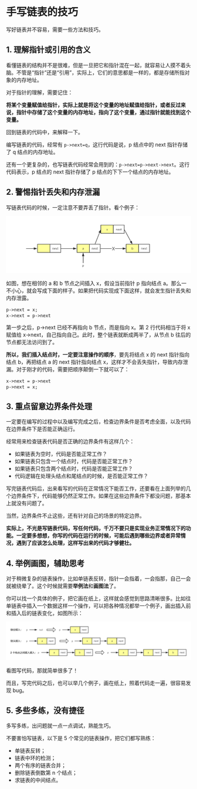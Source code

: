 # 手写链表的技巧

写好链表并不容易，需要一些方法和技巧。

## 1. 理解指针或引用的含义

看懂链表的结构并不是很难，但是一旦把它和指针混在一起，就容易让人摸不着头脑。不管是“指针”还是“引用”，实际上，它们的意思都是一样的，都是存储所指对象的内存地址。

对于指针的理解，需要记住：

**将某个变量赋值给指针，实际上就是将这个变量的地址赋值给指针，或者反过来说，指针中存储了这个变量的内存地址，指向了这个变量，通过指针就能找到这个变量。**

回到链表的代码中，来解释一下。

编写链表的代码，经常有 `p->next=q`，这行代码是说，p 结点中的 next 指针存储了 q 结点的内存地址。

还有一个更复杂的，也写链表代码经常会用到的：`p->next=p->next->next`。这行代码表示，p 结点的 next 指针存储了 p 结点的下下一个结点的内存地址。


## 2. 警惕指针丢失和内存泄漏

写链表代码的时候，一定注意不要弄丢了指针。看个例子：

![tips eg1](../../.vuepress/public/images/dataStructure-linked-tips-eg1.png)

如图，想在相邻的 a 和 b 节点之间插入 x，假设当前指针 p 指向结点 a。那么一不小心，就会写成下面的样子。如果把代码实现成下面这样，就会发生指针丢失和内存泄露。

```
p->next = x;
x->next = p->next
```

第一步之后，p->next 已经不再指向 b 节点，而是指向 x。第 2 行代码相当于将 x 赋值给 x->next，自己指向自己。此时，整个链表就断成两半了，从节点 b 往后的节点都无法访问到了。

**所以，我们插入结点时，一定要注意操作的顺序**，要先将结点 x 的 next 指针指向结点 b，再把结点 a 的 next 指针指向结点 x，这样才不会丢失指针，导致内存泄漏。对于刚才的代码，需要把顺序颠倒一下就可以了：

```
x->next = p->next
p->next = x;
```

## 3. 重点留意边界条件处理

一定要在编写的过程中以及编写完成之后，检查边界条件是否考虑全面，以及代码在边界条件下是否能正确运行。

经常用来检查链表代码是否正确的边界条件有这样几个：

- 如果链表为空时，代码是否能正常工作？
- 如果链表只包含一个结点时，代码是否能正常工作？
- 如果链表只包含两个结点时，代码是否能正常工作？
- 代码逻辑在处理头结点和尾结点的时候，是否能正常工作？

写完链表代码后，出来看写的代码在正常情况下能否工作，还要看在上面列举的几个边界条件下，代码能够仍然正常工作。如果在这些边界条件下都没问题，那基本上就没有问题了。

当然，边界条件不止这些，还有针对自己的场景的特定边界。

**实际上，不光是写链表代码，写任何代码，千万不要只是实现业务正常情况下的功能。一定要多想想，你写的代码在运行的时候，可能后遇到哪些边界或者异常情况，遇到了应该怎么处理，这样写出来的代码才够健壮。**

## 4. 举例画图，辅助思考

对于稍微复杂的链表操作，比如单链表反转，指针一会指着，一会指那，自己一会就被绕晕了。这个时候就需要**举例法**和**画图法**了。

你可以找一个具体的例子，把它画在纸上，这样就会感觉到思路清晰很多。比如往单链表中插入一个数据这样一个操作，可以把各种情况都举一个例子，画出插入前和插入后的链表变化，如图所示：

![tips eg2](../../.vuepress/public/images/dataStructure-linked-tips-eg2.png)

看图写代码，那就简单很多了！

而且，写完代码之后，也可以举几个例子，画在纸上，照着代码走一遍，很容易发现 bug。

## 5. 多些多练，没有捷径

多写多练，出问题就一点一点调试，熟能生巧。

不要害怕写链表，以下是 5 个常见的链表操作，把它们都写熟练：

- 单链表反转；
- 链表中环的检测；
- 两个有序的链表合并；
- 删除链表倒数第 n 个结点；
- 求链表的中间结点。